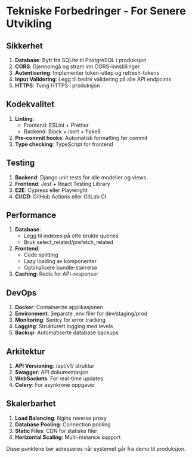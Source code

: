 # Tekniske Forbedringer - For Senere Utvikling

## Sikkerhet
1. **Database**: Bytt fra SQLite til PostgreSQL i produksjon
2. **CORS**: Gjennomgå og stram inn CORS-innstillinger
3. **Autentisering**: Implementer token-utløp og refresh-tokens
4. **Input Validering**: Legg til bedre validering på alle API endpoints
5. **HTTPS**: Tving HTTPS i produksjon

## Kodekvalitet
1. **Linting**: 
   - Frontend: ESLint + Prettier
   - Backend: Black + isort + flake8
2. **Pre-commit hooks**: Automatisk formatting før commit
3. **Type checking**: TypeScript for frontend

## Testing
1. **Backend**: Django unit tests for alle modeller og views
2. **Frontend**: Jest + React Testing Library
3. **E2E**: Cypress eller Playwright
4. **CI/CD**: GitHub Actions eller GitLab CI

## Performance
1. **Database**: 
   - Legg til indexes på ofte brukte queries
   - Bruk select_related/prefetch_related
2. **Frontend**:
   - Code splitting
   - Lazy loading av komponenter
   - Optimalisere bundle-størrelse
3. **Caching**: Redis for API-responser

## DevOps
1. **Docker**: Containerize applikasjonen
2. **Environment**: Separate .env filer for dev/staging/prod
3. **Monitoring**: Sentry for error tracking
4. **Logging**: Strukturert logging med levels
5. **Backup**: Automatiserte database backups

## Arkitektur
1. **API Versioning**: /api/v1/ struktur
2. **Swagger**: API dokumentasjon
3. **WebSockets**: For real-time updates
4. **Celery**: For asynkrone oppgaver

## Skalerbarhet
1. **Load Balancing**: Nginx reverse proxy
2. **Database Pooling**: Connection pooling
3. **Static Files**: CDN for statiske filer
4. **Horizontal Scaling**: Multi-instance support

Disse punktene bør adresseres når systemet går fra demo til produksjon.